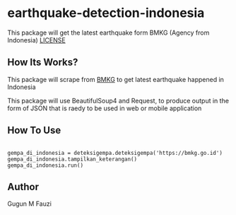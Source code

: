 # earthquake-detection-indonesia
This package will get the latest earthquake form BMKG (Agency from Indonesia)
[LICENSE](LICENSE)

## How Its Works?
This package will scrape from [BMKG](https://bmkg.go.id) to get latest earthquake happened in Indonesia

This package will use BeautifulSoup4 and Request, to produce output in the form of JSON that is raedy to be used in web or mobile application

## How To Use

```import deteksigempa

gempa_di_indonesia = deteksigempa.deteksigempa('https://bmkg.go.id')
gempa_di_indonesia.tampilkan_keterangan()
gempa_di_indonesia.run()
```

## Author
Gugun M Fauzi